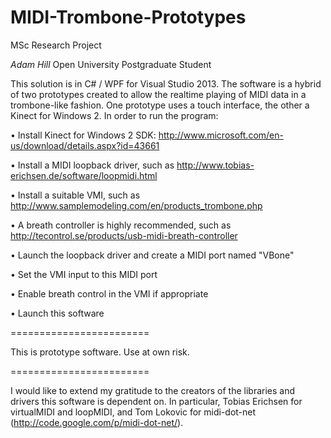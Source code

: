 MIDI-Trombone-Prototypes
========================
MSc Research Project

*Adam Hill*
Open University Postgraduate Student


This solution is in C# / WPF for Visual Studio 2013. The software is a hybrid of two prototypes created to allow the realtime playing of MIDI data in a trombone-like fashion. One prototype uses a touch interface, the other a Kinect for Windows 2. In order to run the program:

• Install Kinect for Windows 2 SDK: http://www.microsoft.com/en-us/download/details.aspx?id=43661

• Install a MIDI loopback driver, such as http://www.tobias-erichsen.de/software/loopmidi.html

• Install a suitable VMI, such as http://www.samplemodeling.com/en/products_trombone.php

• A breath controller is highly recommended, such as http://tecontrol.se/products/usb-midi-breath-controller

• Launch the loopback driver and create a MIDI port named "VBone"

• Set the VMI input to this MIDI port

• Enable breath control in the VMI if appropriate

• Launch this software

========================

This is prototype software. Use at own risk.

========================

I would like to extend my gratitude to the creators of the libraries and drivers this software is dependent on. In particular, Tobias Erichsen for virtualMIDI and loopMIDI, and Tom Lokovic for midi-dot-net (http://code.google.com/p/midi-dot-net/).

